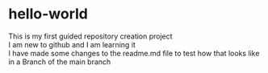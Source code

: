 # hello-world
This is my first guided repository creation project
<br> I am new to github and I am learning it
<br> I have made some changes to the readme.md file to test how that looks like in a Branch of the main branch 
